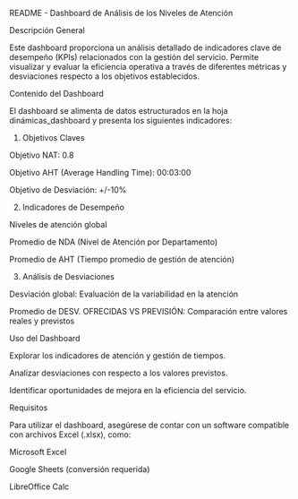 README - Dashboard de Análisis de los Niveles de Atención 

Descripción General

Este dashboard proporciona un análisis detallado de indicadores clave de desempeño (KPIs) relacionados con la gestión del servicio. Permite visualizar y evaluar la eficiencia operativa a través de diferentes métricas y desviaciones respecto a los objetivos establecidos.

Contenido del Dashboard

El dashboard se alimenta de datos estructurados en la hoja dinámicas_dashboard y presenta los siguientes indicadores:

1. Objetivos Claves

Objetivo NAT: 0.8

Objetivo AHT (Average Handling Time): 00:03:00

Objetivo de Desviación: +/-10%

2. Indicadores de Desempeño

Niveles de atención global

Promedio de NDA (Nivel de Atención por Departamento)

Promedio de AHT (Tiempo promedio de gestión de atención)

3. Análisis de Desviaciones

Desviación global: Evaluación de la variabilidad en la atención

Promedio de DESV. OFRECIDAS VS PREVISIÓN: Comparación entre valores reales y previstos

Uso del Dashboard

Explorar los indicadores de atención y gestión de tiempos.

Analizar desviaciones con respecto a los valores previstos.

Identificar oportunidades de mejora en la eficiencia del servicio.

Requisitos

Para utilizar el dashboard, asegúrese de contar con un software compatible con archivos Excel (.xlsx), como:

Microsoft Excel

Google Sheets (conversión requerida)

LibreOffice Calc
